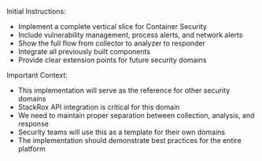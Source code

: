 Initial Instructions:
- Implement a complete vertical slice for Container Security
- Include vulnerability management, process alerts, and network alerts
- Show the full flow from collector to analyzer to responder
- Integrate all previously built components
- Provide clear extension points for future security domains

Important Context:
- This implementation will serve as the reference for other security domains
- StackRox API integration is critical for this domain
- We need to maintain proper separation between collection, analysis, and response
- Security teams will use this as a template for their own domains
- The implementation should demonstrate best practices for the entire platform